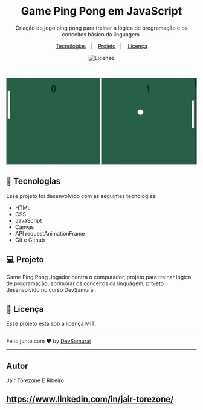 
<h1 align="center"> Game Ping Pong em JavaScript</h1>

<p align="center">
Criação do jogo ping pong para treinar a lógica de programação e os conceitos básico da linguagem.

</p>

<p align="center">
  <a href="#-tecnologias">Tecnologias</a>&nbsp;&nbsp;&nbsp;|&nbsp;&nbsp;&nbsp;
  <a href="#-projeto">Projeto</a>&nbsp;&nbsp;&nbsp;|&nbsp;&nbsp;&nbsp;
  <a href="#memo-licença">Licença</a>
</p>

<p align="center">
  <img alt="License" src="https://img.shields.io/static/v1?label=license&message=MIT&color=49AA26&labelColor=000000">
</p>

<br>

<p align="center">
  <img src="./img/ping-pong.PNG" alt="Jogo ping pong, campo + placar" />
</p>

## 🚀 Tecnologias

Esse projeto foi desenvolvido com as seguintes tecnologias:

- HTML
- CSS
- JavaScript
- Canvas
- API requestAnimationFrame 
- Git e Github

## 💻 Projeto

Game Ping Pong Jogador contra o computador, projeto para treinar lógica de programação, aprimorar os conceitos da linguágem, projeto desenvolvido no curso DevSamurai.


## :memo: Licença

Esse projeto está sob a licença MIT.

---

Feito junto com ♥ by [DevSamurai](https://class.devsamurai.com.br/)

---

## Autor
Jair Torezone E Ribeiro

https://www.linkedin.com/in/jair-torezone/
---
